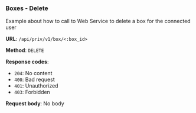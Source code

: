 ### Boxes - Delete

Example about how to call to Web Service to delete a box for the connected user

**URL**: `/api/priv/v1/box/<:box_id>`

**Method**: `DELETE`

**Response codes**:
* `204`: No content
* `400`: Bad request
* `401`: Unauthorized 
* `403`: Forbidden

**Request body**: No body